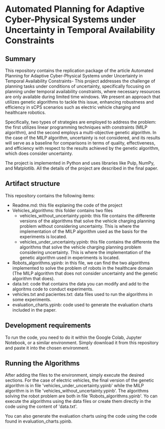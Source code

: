 # Automated Planning for Adaptive Cyber-Physical Systems under Uncertainty in Temporal Availability Constraints


## Summary 
This repository contains the replication package of the article Automated Planning for Adaptive Cyber-Physical Systems
under Uncertainty in Temporal Availability Constraints- This project addresses the challenge of planning tasks under conditions of uncertainty, specifically focusing on planning under temporal availability constraints, where necessary resources are only available during limited time windows. We present an approach that utilizes genetic algorithms to tackle this issue, enhancing robustness and efficiency in sCPS scenarios such as electric vehicle charging and healthcare robotics.

Specifically, two types of strategies are employed to address the problem: the first utilizes linear programming techniques with constraints (MILP algorithm), and the second employs a multi-objective genetic algorithm. In the case of the MILP algorithm, uncertainty is not considered, and its results will serve as a baseline for comparisons in terms of quality, effectiveness, and efficiency with respect to the results achieved by the genetic algorithm, which does consider uncertainty.

The project is implemented in Python and uses libraries like Pulp, NumPy, and Matplotlib. All the details of the project are described in the final paper.

## Artifact structure
This repository contains the following items:
* Readme.md: this file explaning the code of the project
* Vehicles_algorithms: this folder contains two files
  * vehicles_without_uncertainty.ypinb: this file contains the differente versions of the algorithms that solve the vehicle charging planning problem without considering uncertainty. This is where the implementation of the MILP algorithm used as the basis for the experiments is located.
  * vehicles_under_uncertainty.ypinb: this file contains the differente the algorithms that solve the vehicle charging planning problem considering uncertainty. This is where the implementation of the genetic algorithm used in experiments is located.
* Robots_algorithms.ypinb: in this file, we can find the two algorithms implemented to solve the problem of robots in the healthcare domain (The MILP algorithm that does not consider uncertainty and the genetic algorithm that does).
* data.txt: code that contains the data you can modify and add to the algoritms code to conduct experiments.
* vehicles.txt and pacientes.txt: data files used to run the algorithms in some experiments.
* evaluation_charts.ypinb: code used to generate the evaluation charts included in the paper.

## Development requirements
To run the code, you need to do it within the Google Colab, Jupyter Notebook, or a similar environment. Simply download it from this repository and paste it into the chosen environment.

## Running the Algorithms
After adding the files to the environment, simply execute the desired sections. For the case of electric vehicles, the final version of the genetic algorithm is in file 'vehicles_under_uncertainty.ypinb' while the MILP algorithm is in file 'vehicles_without_uncertainty.ypinb'. The algorithms solving the robot problem are both in file 'Robots_algorithms.ypinb'. Yo can execute the algorithms using the data files or create them directly in the code using the content of 'data.txt'.

You can also generate the evaluation charts using the code using the code found in evaluation_charts.ypinb.



